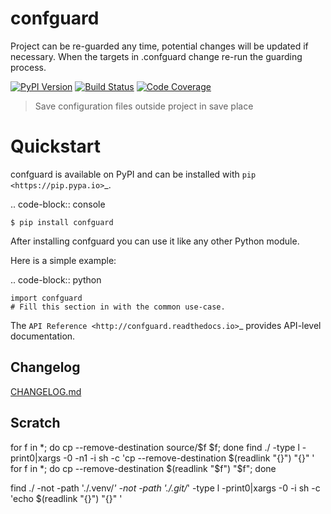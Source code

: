 # confguard

Project can be re-guarded any time, potential changes will be updated if necessary.
When the targets in .confguard change re-run the guarding process.

[![PyPI Version][pypi-image]][pypi-url]
[![Build Status][build-image]][build-url]
[![Code Coverage][coverage-image]][coverage-url]

> Save configuration files outside project in save place


Quickstart
==========

confguard is available on PyPI and can be installed with `pip <https://pip.pypa.io>`_.

.. code-block:: console

    $ pip install confguard

After installing confguard you can use it like any other Python module.

Here is a simple example:

.. code-block:: python

    import confguard
    # Fill this section in with the common use-case.

The `API Reference <http://confguard.readthedocs.io>`_ provides API-level documentation.


## Changelog
[CHANGELOG.md](https://github.com/sysid/playbook/blob/master/CHANGELOG.md)

## Scratch
for f in *; do cp --remove-destination source/$f $f; done
find ./ -type l -print0|xargs -0 -n1 -i sh -c 'cp --remove-destination $(readlink "{}") "{}" '
for f in *; do cp --remove-destination $(readlink "$f") "$f"; done

find ./ -not -path './.venv/*' -not -path './.git/*' -type l -print0|xargs -0 -i sh -c 'echo $(readlink "{}") "{}" '



<!-- Badges -->

[pypi-image]: https://badge.fury.io/py/confguard.svg
[pypi-url]: https://pypi.org/project/confguard/
[build-image]: https://github.com/sysid/confguard/actions/workflows/build.yml/badge.svg
[build-url]: https://github.com/sysid/confguard/actions/workflows/build.yml
[coverage-image]: https://codecov.io/gh/sysid/confguard/branch/master/graph/badge.svg
[coverage-url]: https://codecov.io/gh/sysid/confguard
